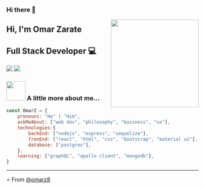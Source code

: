 ### Hi there 👋

<img align='right' src="https://media.giphy.com/media/M9gbBd9nbDrOTu1Mqx/giphy.gif" width="230">

## Hi, I'm Omar Zarate
## Full Stack Developer 💻

[![](https://img.shields.io/badge/LinkedIn-omarzarate-blue)](https://www.linkedin.com/in/omarzaratefullstack/)
[![](https://img.shields.io/badge/Gmail-8omarzarate%40gmail.com-red)](mailto:8omarzarate@gmail.com)


### <img src="https://media.giphy.com/media/l0NwI55hcEtEVXV4I/giphy.gif" width="50"> A little more about me...  

```javascript
const OmarZ = {
    pronouns: "He" | "Him",
    askMeAbout: ["web dev", "philosophy", "business", "ux"],
    technologies:{
        backEnd: ["nodejs", "express", "sequelize"],
        fronEnd: ["react", "html", "css", "bootstrap", "material ui"],
        database: ["postgres"],
    },
    learning: ["graphQL", "apollo client", "mongodb"],
}
```

---
⭐️ From [@omarz8](https://github.com/omarz8)
